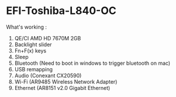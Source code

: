 # EFI-Toshiba-L840-OC

What's working :
1. QE/CI AMD HD 7670M 2GB
2. Backlight slider
3. Fn+F(x) keys
4. Sleep 
5. Bluetooth (Need to boot in windows to trigger bluetooth on mac)
6. USB remapping
7. Audio (Conexant CX20590)
8. Wi-Fi (AR9485 Wireless Network Adapter)
9. Ethernet (AR8151 v2.0 Gigabit Ethernet)
